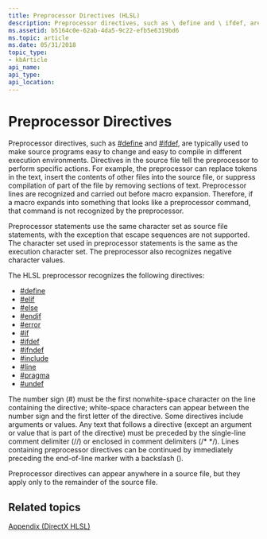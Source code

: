 ```yaml
---
title: Preprocessor Directives (HLSL)
description: Preprocessor directives, such as \ define and \ ifdef, are typically used to make source programs easy to change and easy to compile in different execution environments.
ms.assetid: b5164c0e-62ab-4da5-9c22-efb5e6319bd6
ms.topic: article
ms.date: 05/31/2018
topic_type: 
- kbArticle
api_name: 
api_type: 
api_location: 
---
```


# Preprocessor Directives

Preprocessor directives, such as [\#define](dx-graphics-hlsl-appendix-pre-define.md) and [\#ifdef](dx-graphics-hlsl-appendix-pre-ifdef.md), are typically used to make source programs easy to change and easy to compile in different execution environments. Directives in the source file tell the preprocessor to perform specific actions. For example, the preprocessor can replace tokens in the text, insert the contents of other files into the source file, or suppress compilation of part of the file by removing sections of text. Preprocessor lines are recognized and carried out before macro expansion. Therefore, if a macro expands into something that looks like a preprocessor command, that command is not recognized by the preprocessor.

Preprocessor statements use the same character set as source file statements, with the exception that escape sequences are not supported. The character set used in preprocessor statements is the same as the execution character set. The preprocessor also recognizes negative character values.

The HLSL preprocessor recognizes the following directives:

-   [\#define](dx-graphics-hlsl-appendix-pre-define.md)
-   [\#elif](dx-graphics-hlsl-appendix-pre-if.md)
-   [\#else](dx-graphics-hlsl-appendix-pre-if.md)
-   [\#endif](dx-graphics-hlsl-appendix-pre-if.md)
-   [\#error](dx-graphics-hlsl-appendix-pre-error.md)
-   [\#if](dx-graphics-hlsl-appendix-pre-if.md)
-   [\#ifdef](dx-graphics-hlsl-appendix-pre-ifdef.md)
-   [\#ifndef](dx-graphics-hlsl-appendix-pre-ifdef.md)
-   [\#include](dx-graphics-hlsl-appendix-pre-include.md)
-   [\#line](dx-graphics-hlsl-appendix-pre-line.md)
-   [\#pragma](dx-graphics-hlsl-appendix-pre-pragma.md)
-   [\#undef](dx-graphics-hlsl-appendix-pre-undef.md)

The number sign (\#) must be the first nonwhite-space character on the line containing the directive; white-space characters can appear between the number sign and the first letter of the directive. Some directives include arguments or values. Any text that follows a directive (except an argument or value that is part of the directive) must be preceded by the single-line comment delimiter (//) or enclosed in comment delimiters (/\* \*/). Lines containing preprocessor directives can be continued by immediately preceding the end-of-line marker with a backslash (\).

Preprocessor directives can appear anywhere in a source file, but they apply only to the remainder of the source file.

## Related topics

<dl> <dt>

[Appendix (DirectX HLSL)](dx-graphics-hlsl-appendix.md)
</dt> </dl>

 

 




